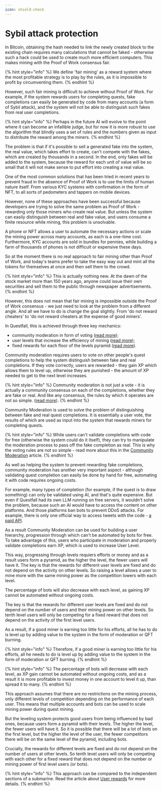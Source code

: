 ```yaml
---
icon: shield-check
---
```


# Sybil attack protection

In Bitcoin, obtaining the hash needed to link the newly created block to the existing chain requires many calculations that cannot be faked - otherwise such a hack could be used to create much more efficient computers. This makes mining with the Proof of Work consensus fair.

{% hint style="info" %}
We define 'fair mining' as a reward system where the most profitable strategy is to play by the rules, as it is impossible to profit by circumventing them.
{% endhint %}

However, such fair mining is difficult to achieve without Proof of Work. For example, if the system rewards users for completing quests, fake completions can easily be generated by code from many accounts (a form of Sybil attack), and the system will not be able to distinguish such fakes from real user completions.

{% hint style="info" %}
Perhaps in the future AI will evolve to the point where it can become an infallible judge, but for now it is more robust to use the algorithm that blindly uses a set of rules and the numbers given as input to distribute the reward among the miners.
{% endhint %}

The problem is that if it's possible to sell a generated fake into the system, the real value, which takes effort to create, can't compete with the fakes, which are created by thousands in a second. In the end, only fakes will be added to the system, because the reward for each unit of value will be so small that it will not make sense to put effort into creating a real value.

One of the most common solutions that has been tried in recent years to prevent fraud in the absence of Proof of Work is to use the limits of human nature itself. From various KYC systems with confirmation in the form of NFT, to all sorts of pedometers and tappers on mobile devices.

However, none of these approaches have been successful because developers are trying to solve the same problem as Proof of Work - rewarding only those miners who create real value. But unless the system can easily distinguish between real and fake value, and users consume a finite resource while mining, this problem is unsolvable.

A phone or NFT allows a user to automate the necessary actions or scale the mining power across many accounts, as each is a one-time cost. Furthermore, KYC accounts are sold in bundles for pennies, while building a farm of thousands of phones is not difficult or expensive these days.

So at the moment there is no real approach to fair mining other than Proof of Work, and today's teams prefer to take the easy way out and mint all the tokens for themselves at once and then sell them to the crowd.

{% hint style="info" %}
This is actually nothing new. At the dawn of the stock market more than 150 years ago, anyone could issue their own securities and sell them to the public through newspaper advertisements.
{% endhint %}

However, this does not mean that fair mining is impossible outside the Proof of Work consensus - we just need to look at the problem from a different angle. And all we have to do is change the goal slightly. From 'do not reward cheaters' to 'do not reward cheaters at the expense of good miners'.&#x20;

In Questfall, this is achieved through three key mechanics:&#x20;

* community moderation in form of voting ([read more](../quest-mining/community-moderation.md));
* user levels that increase the efficiency of mining ([read more](../quest-mining/user-levels.md));
* fixed rewards for each floor of the levels pyramid ([read more](../quest-mining/user-rewards.md)).

Community moderation requires users to vote on other people's quest completions to help the system distinguish between fake and real completions. If they vote correctly, users are rewarded - they gain XP which allows them to level up, otherwise they are punished - the amount of XP needed to get to the next level increases.

{% hint style="info" %}
Community moderation is not just a vote - it is actually a community consensus on each of the completions, whether they are fake or real. And like any consensus, the rules by which it operates are not so simple. ([read more](../quest-mining/community-moderation.md)).
{% endhint %}







Community Moderation is used to solve the problem of distinguishing between fake and real quest completions. It is essentially a user vote, the results of which are used as input into the system that rewards miners for completing quests.

{% hint style="info" %}
While users can't validate completions with code for free (otherwise the system could do it itself), they can try to manipulate the moderation process to pass off the fake completion as real. This is why the voting rules are not so simple - read more about this in the [Community Moderation](../quest-mining/community-moderation.md) article.
{% endhint %}

As well as helping the system to prevent rewarding fake completions, community moderation has another very important aspect - although validating quest completion can easily be done by hand for free, automating it with code requires ongoing costs.

For example, many types of completion (for example, if the quest is to draw something) can only be validated using AI, and that's quite expensive. But even if Questfall had its own LLM running on free servers, it wouldn't solve the problem, because such an AI would have to access the content on other platforms. And those platforms ban bots to prevent DDoS attacks. For example, there is only one official way to access tweets with the code - [a paid API](https://developer.x.com/en/docs/x-api/getting-started/about-x-api).

As a result Community Moderation can be used for building a user hierarchy, progression through which can't be automated by bots for free. To take advantage of this, users who participate in moderation and properly validate completions earn XP, which is used to increase User Level.

This way, progressing through levels requiers efforts or money and as a result users form a pyramid, as the higher the level, the fewer users will have it. The key is that the rewards for different user levels are fixed and do not depend on the activity on other levels. So raising a level allows a user to mine more with the same mining power as the competition lowers with each level.&#x20;

The percentage of bots will also decrease with each level, as gaining XP cannot be automated without ongoing costs.

The key is that the rewards for different user levels are fixed and do not depend on the number of users and their mining power on other levels. So tenth level users will only be competing for a fixed reward that does not depend on the activity of the first level users.





As a result, if a good miner is earning too little for his efforts, all he has to do is level up by adding value to the system in the form of moderation or QFT burning.

{% hint style="info" %}
Therefore, if a good miner is earning too little for his efforts, all he needs to do is level up by adding value to the system in the form of moderation or QFT burning.
{% endhint %}

{% hint style="info" %}
The percentage of bots will decrease with each level, as XP gain cannot be automated without ongoing costs, and as a result it is more profitable to invest money in one account to level it up, than spread it to many.
{% endhint %}



This approach assumes that there are no restrictions on the mining process, only different levels of competition depending on the performance of each user. This means that multiple accounts and bots can be used to scale mining power during quest mining.

But the leveling system protects good users from being influenced by bad ones, because users form a pyramid with their levels. The higher the level, the fewer users will have it. So it is possible that there will be a lot of bots on the first level, but the higher the level of the user, the fewer competitors there will be on the same level of the pyramid, including bots.

Crucially, the rewards for different levels are fixed and do not depend on the number of users at other levels. So tenth level users will only be competing with each other for a fixed reward that does not depend on the number or mining power of first level users (or bots).

{% hint style="info" %}
This approach can be compared to the independent sections of a submarine. Read the article about [User rewards](../quest-mining/user-rewards.md) for more details.
{% endhint %}
